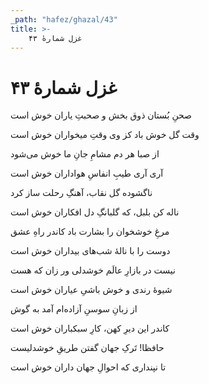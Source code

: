 ```yaml
---
_path: "hafez/ghazal/43"
title: >-
    غزل شمارهٔ ۴۳
---
```

# غزل شمارهٔ ۴۳

<div class="b" id="bn1"><div class="m1"><p>صحنِ بُستان ذوق بخش و صحبتِ یاران خوش است</p></div>
<div class="m2"><p>وقت گل خوش باد کز وی وقتِ میخواران خوش است</p></div></div>
<div class="b" id="bn2"><div class="m1"><p>از صبا هر دم مشامِ جانِ ما خوش می‌شود</p></div>
<div class="m2"><p>آری آری طیبِ انفاسِ هواداران خوش است</p></div></div>
<div class="b" id="bn3"><div class="m1"><p>ناگشوده گل نقاب، آهنگِ رحلت ساز کرد</p></div>
<div class="m2"><p>ناله کن بلبل، که گلبانگِ دل افکاران خوش است</p></div></div>
<div class="b" id="bn4"><div class="m1"><p>مرغِ خوشخوان را بشارت باد کاندر راهِ عشق</p></div>
<div class="m2"><p>دوست را با نالهٔ شب‌های بیداران خوش است</p></div></div>
<div class="b" id="bn5"><div class="m1"><p>نیست در بازارِ عالَم خوشدلی ور زان که هست</p></div>
<div class="m2"><p>شیوهٔ رندی و خوش باشیِ عیاران خوش است</p></div></div>
<div class="b" id="bn6"><div class="m1"><p>از زبانِ سوسنِ آزاده‌ام آمد به گوش</p></div>
<div class="m2"><p>کاندر این دیرِ کهن، کارِ سبکباران خوش است</p></div></div>
<div class="b" id="bn7"><div class="m1"><p>حافظا! تَرکِ جهان گفتن طریقِ خوشدلیست</p></div>
<div class="m2"><p>تا نپنداری که احوالِ جهان داران خوش است</p></div></div>
